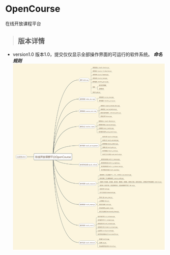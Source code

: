# OpenCourse
在线开放课程平台

> ## 版本详情
- version1.0 版本1.0，提交仅仅显示全部操作界面的可运行的软件系统。
***命名规则***
![命名规则.png](https://github.com/UMLworker/OpenCourse/blob/master/%E5%91%BD%E5%90%8D%E8%A7%84%E5%88%99.png)
